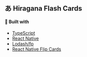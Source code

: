 ## あ Hiragana Flash Cards
#### 🔨 Built with

- [TypeScript](https://www.typescriptlang.org/)
- [React Native](https://reactnative.dev/)
- [Lodash/fp](https://github.com/lodash/lodash/wiki/FP-Guide)
- [React Native Flip Cards](https://github.com/moschan/react-native-flip-card)
